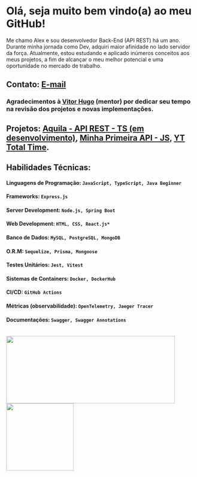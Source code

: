 # Olá, seja muito bem vindo(a) ao meu GitHub!

Me chamo Alex e sou desenvolvedor Back-End (API REST) há um ano.
Durante minha jornada como Dev, adquiri maior afinidade no lado servidor da força.
Atualmente, estou estudando e aplicado inúmeros conceitos aos meus projetos, a fim de alcançar o meu melhor potencial e uma oportunidade no mercado de trabalho.

## Contato: [E-mail](https://linktr.ee/contato.alex)

### Agradecimentos à [Vitor Hugo](https://www.linkedin.com/in/vitorhcs/) (mentor) por dedicar seu tempo na revisão dos projetos e novas implementações.

## Projetos: [Aquila - API REST - TS (em desenvolvimento)](https://github.com/AlexSnider/Aquila-Project), [Minha Primeira API - JS](https://github.com/AlexSnider/Projeto-API-e-commerce-Node.js), [YT Total Time](https://github.com/AlexSnider/YoutubeTotalTime).

## Habilidades Técnicas:
#### Linguagens de Programação: `JavaScript, TypeScript, Java Beginner`
#### Frameworks: `Express.js`
#### Server Development: `Node.js, Spring Boot`
#### Web Development: `HTML, CSS, React.js*`
#### Banco de Dados: `MySQL, PostgreSQL, MongoDB`
#### O.R.M: `Sequelize, Prisma, Mongoose`
#### Testes Unitários: `Jest, Vitest`
#### Sistemas de Containers: `Docker, DockerHub`
#### CI/CD: `GitHub Actions`
#### Métricas (observabilidade): `OpenTelemetry, Jaeger Tracer`
#### Documentações: `Swagger, Swagger Annotations` <br/><br/>

<div>
   <img height="180em" width="450em" src="https://github-readme-stats.vercel.app/api?username=AlexSnider&show_icons=true&theme=tokyonight"/>
   <img height="180em" src="https://github-readme-stats.vercel.app/api/top-langs/?username=AlexSnider&layout=compact&theme=tokyonight"/>
</div>
